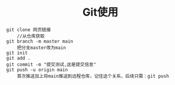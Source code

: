 <center><h1>Git使用</h1></center>

```
git clone 网页链接
    //从仓库获取
git branch -m master main  
    把分支master改为main
git init
git add .
git commit -m "提交测试,这是提交信息"
git push -u origin main
    首次推送加上将main推送到远程仓库，记住这个关系，后续只需：git push
```

